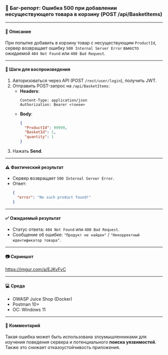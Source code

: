 ### 🐞 Баг-репорт: Ошибка 500 при добавлении несуществующего товара в корзину (POST /api/BasketItems)

---

#### 📌 Описание
При попытке добавить в корзину товар с несуществующим `ProductId`, сервер возвращает ошибку `500 Internal Server Error` вместо ожидаемой `404 Not Found` или `400 Bad Request`.

---

#### 🔁 Шаги для воспроизведения

1. Авторизоваться через API (POST `/rest/user/login`), получить JWT.
2. Отправить POST-запрос на `/api/BasketItems`:
    - **Headers**:
      ```http
      Content-Type: application/json  
      Authorization: Bearer <токен>
      ```
    - **Body**:
      ```json
      {
        "ProductId": 99999,
        "BasketId": 1,
        "quantity": 1
      }
      ```
3. Нажать **Send**.

---

#### ⚠️ Фактический результат
- Сервер возвращает `500 Internal Server Error`.
- Ответ:
  ```json
  {
    "error": "No such product found!"
  }
  ```

---

#### ✅ Ожидаемый результат
- Статус ответа: `404 Not Found` или `400 Bad Request`.
- Сообщение об ошибке: `"Продукт не найден"` / `"Некорректный идентификатор товара"`.

---

#### 📷 Скриншот
https://imgur.com/a/EJKvFvC

---

#### 💻 Среда
- OWASP Juice Shop (Docker)
- Postman 10+
- ОС: Windows 11

---

#### 💬 Комментарий
Такая ошибка может быть использована злоумышленниками для изучения поведения сервера и потенциального **поиска уязвимостей**. Также это снижает отказоустойчивость приложения.

